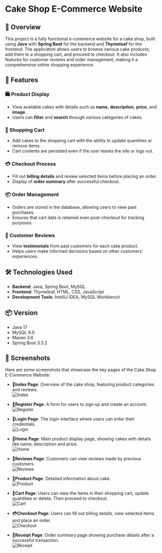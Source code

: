 # Cake Shop E-Commerce Website

## 🎂 Overview

This project is a fully functional e-commerce website for a cake shop, built using **Java** with **Spring Boot** for the backend and **Thymeleaf** for the frontend. The application allows users to browse various cake products, add them to a shopping cart, and proceed to checkout. It also includes features for customer reviews and order management, making it a comprehensive online shopping experience.

## 🚀 Features

### 🛍️ Product Display
- View available cakes with details such as **name**, **description**, **price**, and **image**.
- Users can **filter** and **search** through various categories of cakes.

### 🛒 Shopping Cart
- Add cakes to the shopping cart with the ability to update quantities or remove items.
- Cart contents are persisted even if the user leaves the site or logs out.

### 💳 Checkout Process
- Fill out **billing details** and review selected items before placing an order.
- Display of **order summary** after successful checkout.

### 📦 Order Management
- Orders are stored in the database, allowing users to view past purchases.
- Ensures that cart data is retained even post-checkout for tracking purposes.

### 🌟 Customer Reviews
- View **testimonials** from past customers for each cake product.
- Helps users make informed decisions based on other customers' experiences.
  
## 🛠️ Technologies Used

- **Backend**: Java, Spring Boot, MySQL
- **Frontend**: Thymeleaf, HTML, CSS, JavaScript
- **Development Tools**: IntelliJ IDEA, MySQL Workbench

## 📦 Version
- Java 17
- MySQL 8.0
- Maven 3.6
- Spring Boot 3.3.2
## 📸 Screenshots

Here are some screenshots that showcase the key pages of the Cake Shop E-Commerce Website:

- **📸Index Page**: Overview of the cake shop, featuring product categories and reviews.  
  ![Index](screenshot/Index.PNG)

- **📝Register Page**: A form for users to sign up and create an account.  
  ![Register](screenshot/Register.PNG)

- **🔑Login Page**: The login interface where users can enter their credentials.  
  ![Login](screenshot/Login.PNG)

- **🍰Home Page**: Main product display page, showing cakes with details like name, description and price.  
  ![Home](screenshot/Home.PNG)

- **💬Reviews Page**: Customers can view reviews made by previous customers.  
  ![Reviews](screenshot/Reviews.PNG)

- **📄Product Page**: Detailed information about cake.  
  ![Product](screenshot/Product.PNG)

- **🛒Cart Page**: Users can view the items in their shopping cart, update quantities or delete. Then proceed to checkout.  
  ![Cart](screenshot/Cart.PNG)

- **💳Checkout Page**: Users can fill out billing details, view selected items and place an order.  
  ![Checkout](screenshot/Checkout.PNG)

- **🧾Receipt Page**: Order summary page showing purchase details after a successful transaction.  
  ![Receipt](screenshot/Receipt.PNG)








